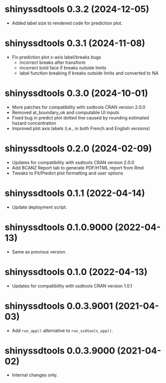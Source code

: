 <!-- NEWS.md is maintained by https://fledge.cynkra.com, contributors should not edit this file -->

# shinyssdtools 0.3.2 (2024-12-05)

- Added label size to rendered code for prediction plot. 

# shinyssdtools 0.3.1 (2024-11-08)

- Fix prediction plot x-axis label/breaks bugs 
  - incorrect breaks after transform
  - incorrect bold face if breaks outside limits
  - label function breaking if breaks outside limits and converted to NA

# shinyssdtools 0.3.0 (2024-10-01)

- More patches for compatibility with ssdtools CRAN version 2.0.0
- Removed at_boundary_ok and computable UI inputs
- Fixed bug in predict plot dotted line caused by rounding estimated hazard concentration 
- Improved plot axis labels (i.e., in both French and English versions)


# shinyssdtools 0.2.0 (2024-02-09)

- Updates for compatibility with ssdtools CRAN version 2.0.0
- Add BCANZ Report tab to generate PDF/HTML report from Rmd
- Tweaks to Fit/Predict plot formatting and user options

# shinyssdtools 0.1.1 (2022-04-14)

- Update deployment script.


# shinyssdtools 0.1.0.9000 (2022-04-13)

- Same as previous version.


# shinyssdtools 0.1.0 (2022-04-13)

- Updates for compatibility with ssdtools CRAN version 1.0.1


# shinyssdtools 0.0.3.9001 (2021-04-03)

- Add `run_app()` alternative to `run_ssdtools_app()`.


# shinyssdtools 0.0.3.9000 (2021-04-02)

- Internal changes only.
